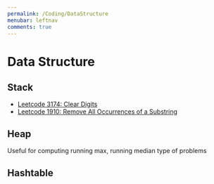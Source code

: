 ```yaml
---
permalink: /Coding/DataStructure
menubar: leftnav
comments: true
---
```

# Data Structure
## Stack
- [Leetcode 3174: Clear Digits](https://leetcode.com/problems/clear-digits/description/?envType=daily-question&envId=2025-02-11)
- [Leetcode 1910: Remove All Occurrences of a Substring](https://leetcode.com/problems/remove-all-occurrences-of-a-substring/description/?envType=daily-question&envId=2025-02-11)

## Heap
Useful for computing running max, running median type of problems

## Hashtable